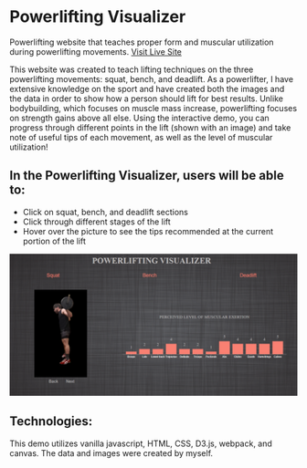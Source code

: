 # Powerlifting Visualizer
Powerlifting website that teaches proper form and muscular utilization during powerlifting movements.
[Visit Live Site](https://apodavonov3616.github.io/powerlifting-visualizer/)

This website was created to teach lifting techniques on the three powerlifting movements: squat, bench, and deadlift. As a powerlifter, I have extensive knowledge on the sport and have created both the images and the data in order to show how a person should lift for best results. Unlike bodybuilding, which focuses on muscle mass increase, powerlifting focuses on strength gains above all else. Using the interactive demo, you can progress through different points in the lift (shown with an image) and take note of useful tips of each movement, as well as the level of muscular utilization! 

## In the Powerlifting Visualizer, users will be able to:
- Click on squat, bench, and deadlift sections 
- Click through different stages of the lift
- Hover over the picture to see the tips recommended at the current portion of the lift

![website structure](powerlifting_visualizer2.png)

## Technologies:
This demo utilizes vanilla javascript, HTML, CSS, D3.js, webpack, and canvas. The data and images were created by myself.
